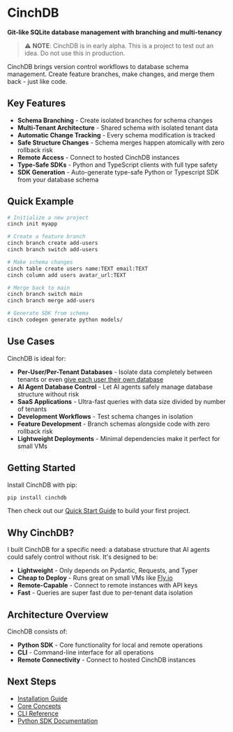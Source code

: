 # CinchDB

**Git-like SQLite database management with branching and multi-tenancy**

> ⚠️ **NOTE**: CinchDB is in early alpha. This is a project to test out an idea. Do not use this in production.

CinchDB brings version control workflows to database schema management. Create feature branches, make changes, and merge them back - just like code.

## Key Features

- **Schema Branching** - Create isolated branches for schema changes
- **Multi-Tenant Architecture** - Shared schema with isolated tenant data
- **Automatic Change Tracking** - Every schema modification is tracked
- **Safe Structure Changes** - Schema merges happen atomically with zero rollback risk
- **Remote Access** - Connect to hosted CinchDB instances
- **Type-Safe SDKs** - Python and TypeScript clients with full type safety
- **SDK Generation** - Auto-generate type-safe Python or Typescript SDK from your database schema

## Quick Example

```bash
# Initialize a new project
cinch init myapp

# Create a feature branch
cinch branch create add-users
cinch branch switch add-users

# Make schema changes
cinch table create users name:TEXT email:TEXT
cinch column add users avatar_url:TEXT

# Merge back to main
cinch branch switch main
cinch branch merge add-users

# Generate SDK from schema
cinch codegen generate python models/
```

## Use Cases

CinchDB is ideal for:

- **Per-User/Per-Tenant Databases** - Isolate data completely between tenants or even [give each user their own database](https://turso.tech/blog/give-each-of-your-users-their-own-sqlite-database-b74445f4)
- **AI Agent Database Control** - Let AI agents safely manage database structure without risk
- **SaaS Applications** - Ultra-fast queries with data size divided by number of tenants
- **Development Workflows** - Test schema changes in isolation
- **Feature Development** - Branch schemas alongside code with zero rollback risk
- **Lightweight Deployments** - Minimal dependencies make it perfect for small VMs

## Getting Started

Install CinchDB with pip:

```bash
pip install cinchdb
```

Then check out our [Quick Start Guide](getting-started/quickstart.md) to build your first project.

## Why CinchDB?

I built CinchDB for a specific need: a database structure that AI agents could safely control without risk. It's designed to be:

- **Lightweight** - Only depends on Pydantic, Requests, and Typer
- **Cheap to Deploy** - Runs great on small VMs like [Fly.io](https://fly.io)
- **Remote-Capable** - Connect to remote instances with API keys
- **Fast** - Queries are super fast due to per-tenant data isolation

## Architecture Overview

CinchDB consists of:

- **Python SDK** - Core functionality for local and remote operations
- **CLI** - Command-line interface for all operations
- **Remote Connectivity** - Connect to hosted CinchDB instances

## Next Steps

- [Installation Guide](getting-started/installation.md)
- [Core Concepts](getting-started/concepts.md)
- [CLI Reference](cli/index.md)
- [Python SDK Documentation](python-sdk/index.md)